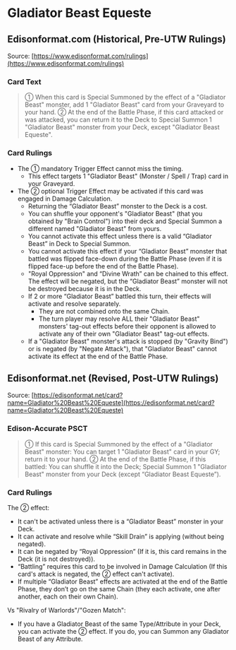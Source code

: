 # Gladiator Beast Equeste

## Edisonformat.com (Historical, Pre-UTW Rulings)

Source: [https://www.edisonformat.com/rulings](https://www.edisonformat.com/rulings)

### Card Text

> ① When this card is Special Summoned by the effect of a "Gladiator Beast" monster, add 1 "Gladiator Beast" card from your Graveyard to your hand. ② At the end of the Battle Phase, if this card attacked or was attacked, you can return it to the Deck to Special Summon 1 "Gladiator Beast" monster from your Deck, except "Gladiator Beast Equeste".

### Card Rulings

*   The ① mandatory Trigger Effect cannot miss the timing.
    *   This effect targets 1 "Gladiator Beast" (Monster / Spell / Trap) card in your Graveyard.
*   The ② optional Trigger Effect may be activated if this card was engaged in Damage Calculation.
    *   Returning the “Gladiator Beast” monster to the Deck is a cost.
    *   You can shuffle your opponent's "Gladiator Beast" (that you obtained by "Brain Control") into their deck and Special Summon a different named "Gladiator Beast" from yours.
    *   You cannot activate this effect unless there is a valid “Gladiator Beast” in Deck to Special Summon.
    *   You cannot activate this effect if your “Gladiator Beast” monster that battled was flipped face-down during the Battle Phase (even if it is flipped face-up before the end of the Battle Phase).
    *   "Royal Oppression" and “Divine Wrath” can be chained to this effect. The effect will be negated, but the “Gladiator Beast” monster will not be destroyed because it is in the Deck.
    *   If 2 or more “Gladiator Beast” battled this turn, their effects will activate and resolve separately.
        *   They are not combined onto the same Chain.
        *   The turn player may resolve ALL their "Gladiator Beast" monsters' tag-out effects before their opponent is allowed to activate any of their own "Gladiator Beast" tag-out effects.
    *   If a "Gladiator Beast" monster's attack is stopped (by "Gravity Bind") or is negated (by "Negate Attack"), that "Gladiator Beast" cannot activate its effect at the end of the Battle Phase.

## Edisonformat.net (Revised, Post-UTW Rulings)

Source: [https://edisonformat.net/card?name=Gladiator%20Beast%20Equeste](https://edisonformat.net/card?name=Gladiator%20Beast%20Equeste)

### Edison-Accurate PSCT

> ① If this card is Special Summoned by the effect of a "Gladiator Beast" monster:
> You can target 1 "Gladiator Beast" card in your GY; return it to your hand.
> ② At the end of the Battle Phase, if this battled:
> You can shuffle it into the Deck; Special Summon 1 "Gladiator Beast" monster from your Deck (except “Gladiator Beast Equeste”).

### Card Rulings

The ② effect:
*   It can't be activated unless there is a “Gladiator Beast” monster in your Deck.
*   It can activate and resolve while “Skill Drain” is applying (without being negated).
*   It can be negated by “Royal Oppression” (If it is, this card remains in the Deck (it is not destroyed)).
*   “Battling” requires this card to be involved in Damage Calculation
(If this card's attack is negated, the ② effect can't activate).
*   If multiple “Gladiator Beast” effects are activated at the end of the Battle Phase,
they don’t go on the same Chain (they each activate, one after another, each on their own Chain).

Vs "Rivalry of Warlords"/"Gozen Match":
*   If you have a Gladiator Beast of the same Type/Attribute in your Deck, you can activate the ② effect.
If you do, you can Summon any Gladiator Beast of any Attribute.
            